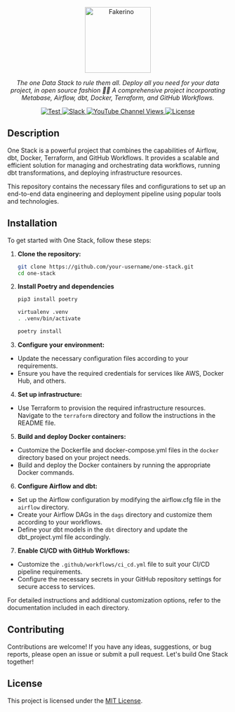 <p align="center">
  <a href="https://onestack.alfreditus.corp"><img src="https://s3.eu-west-2.amazonaws.com/static.alfreditus.corp/logo-color.svg" alt="Fakerino" width="150" height="150"></a>
</p>
<p align="center">
<em>The one Data Stack to rule them all. Deploy all you need for your data project, in open source fashion 🚀🌐 A comprehensive project incorporating Metabase, Airflow, dbt, Docker, Terraform, and GitHub Workflows. </em>
</p>
<p align="center">
<a href="https://github.com/alfredosa/onestack" target="_blank">
    <img src="https://img.shields.io/github/stars/alfredosa/onestack?style=social&label=Star&maxAge=2592000" alt="Test">
</a>
<a href="https://onestack.slack.com/" target="_blank">
    <img src="https://img.shields.io/badge/slack-join-white.svg?logo=slack" alt="Slack">
</a>
<a href="https://www.youtube.com/watch?v=5ula1NjaHUA&ab_channel=PortalPostMalone" target="_blank">
    <img alt="YouTube Channel Views" src="https://img.shields.io/youtube/channel/views/5ula1NjaHUA?style=social">
</a>
<a href="https://github.com/alfredosa/onestack/tree/master/docs/project-overview/licenses" target="_blank">
    <img src="https://img.shields.io/static/v1?label=license&message=MIT&color=white" alt="License">
</a>
</p>

## Description

One Stack is a powerful project that combines the capabilities of Airflow, dbt, Docker, Terraform, and GitHub Workflows. It provides a scalable and efficient solution for managing and orchestrating data workflows, running dbt transformations, and deploying infrastructure resources.

This repository contains the necessary files and configurations to set up an end-to-end data engineering and deployment pipeline using popular tools and technologies.

## Installation

To get started with One Stack, follow these steps:

1. **Clone the repository:**
   ```bash
   git clone https://github.com/your-username/one-stack.git
   cd one-stack
   ```

2. **Install Poetry and dependencies**
    ```bash
    pip3 install poetry 

    virtualenv .venv
    . .venv/bin/activate

    poetry install
    ```

3. **Configure your environment:**
- Update the necessary configuration files according to your requirements.
- Ensure you have the required credentials for services like AWS, Docker Hub, and others.

4. **Set up infrastructure:**
- Use Terraform to provision the required infrastructure resources. Navigate to the `terraform` directory and follow the instructions in the README file.

5. **Build and deploy Docker containers:**
- Customize the Dockerfile and docker-compose.yml files in the `docker` directory based on your project needs.
- Build and deploy the Docker containers by running the appropriate Docker commands.

6. **Configure Airflow and dbt:**
- Set up the Airflow configuration by modifying the airflow.cfg file in the `airflow` directory.
- Create your Airflow DAGs in the `dags` directory and customize them according to your workflows.
- Define your dbt models in the `dbt` directory and update the dbt_project.yml file accordingly.

7. **Enable CI/CD with GitHub Workflows:**
- Customize the `.github/workflows/ci_cd.yml` file to suit your CI/CD pipeline requirements.
- Configure the necessary secrets in your GitHub repository settings for secure access to services.

For detailed instructions and additional customization options, refer to the documentation included in each directory.

## Contributing

Contributions are welcome! If you have any ideas, suggestions, or bug reports, please open an issue or submit a pull request. Let's build One Stack together!

## License

This project is licensed under the [MIT License](LICENSE).

